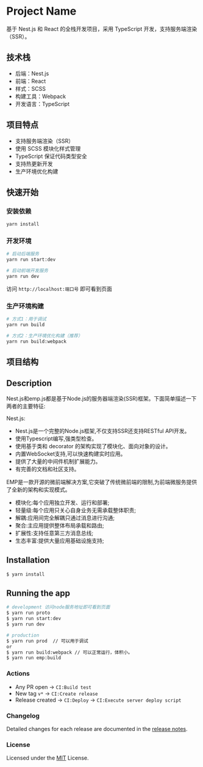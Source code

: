 # Project Name

基于 Nest.js 和 React 的全栈开发项目，采用 TypeScript 开发，支持服务端渲染（SSR）。

## 技术栈

- 后端：Nest.js
- 前端：React
- 样式：SCSS
- 构建工具：Webpack
- 开发语言：TypeScript

## 项目特点

- 支持服务端渲染（SSR）
- 使用 SCSS 模块化样式管理
- TypeScript 保证代码类型安全
- 支持热更新开发
- 生产环境优化构建

## 快速开始

### 安装依赖

```bash
yarn install
```

### 开发环境

```bash
# 启动后端服务
yarn run start:dev

# 启动前端开发服务
yarn run dev
```

访问 `http://localhost:端口号` 即可看到页面

### 生产环境构建

```bash
# 方式1：用于调试
yarn run build

# 方式2：生产环境优化构建（推荐）
yarn run build:webpack
```

## 项目结构

## Description

Nest.js和emp.js都是基于Node.js的服务器端渲染(SSR)框架。下面简单描述一下两者的主要特征:

Nest.js:

- Nest.js是一个完整的Node.js框架,不仅支持SSR还支持RESTful API开发。
- 使用Typescript编写,强类型检查。
- 使用基于类和 decorator 的架构实现了模块化、面向对象的设计。
- 内置WebSocket支持,可以快速构建实时应用。
- 提供了大量的中间件机制扩展能力。
- 有完善的文档和社区支持。

EMP是一款开源的微前端解决方案,它突破了传统微前端的限制,为前端微服务提供了全新的架构和实现模式。

- 模块化:每个应用独立开发、运行和部署;
- 轻量级:每个应用只关心自身业务无需承载整体职责;
- 解耦:应用间完全解耦只通过消息进行沟通;
- 聚合:主应用提供整体布局承载和路由;
- 扩展性:支持任意第三方消息总线;
- 生态丰富:提供大量应用基础设施支持;

## Installation

```bash
$ yarn install
```

## Running the app

```bash
# development 访问node服务地址即可看到页面
$ yarn run proto
$ yarn run start:dev
$ yarn run dev

# production
$ yarn run prod  // 可以用于调试
or
$ yarn run build:webpack // 可以正常运行，体积小。
$ yarn run emp:build


```

### Actions

- Any PR open → `CI:Build test`
- New tag `v*` → `CI:Create release`
- Release created → `CI:Deploy` → `CI:Execute server deploy script`

### Changelog

Detailed changes for each release are documented in the [release notes](/CHANGELOG.md).

### License

Licensed under the [MIT](/LICENSE) License.
